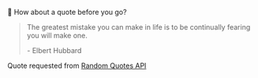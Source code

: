 📣 How about a quote before you go?

> The greatest mistake you can make in life is to be continually fearing you will make one.
>
> <p>- Elbert Hubbard</p>

Quote requested from [Random Quotes API](https://github.com/lukePeavey/quotable)
